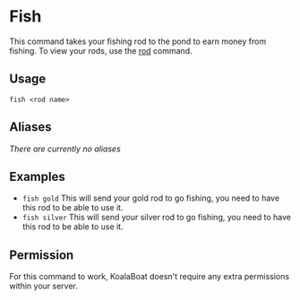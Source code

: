 # Fish
This command takes your fishing rod to the pond to earn money from fishing. To view your rods, use the [rod](/commands/economy/rod) command.

## Usage
`fish <rod name>`

## Aliases
*There are currently no aliases*

## Examples
- `fish gold` This will send your gold rod to go fishing, you need to have this rod to be able to use it.
- `fish silver` This will send your silver rod to go fishing, you need to have this rod to be able to use it.

## Permission
For this command to work, KoalaBoat doesn't require any extra permissions within your server.